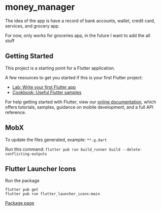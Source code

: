 # money_manager

The idea of the app is have a record of bank accounts, wallet, credit card, services, and grocery app.

For now, only works for groceries app, in the future I want to add the all stuff

## Getting Started

This project is a starting point for a Flutter application.

A few resources to get you started if this is your first Flutter project:

- [Lab: Write your first Flutter app](https://flutter.dev/docs/get-started/codelab)
- [Cookbook: Useful Flutter samples](https://flutter.dev/docs/cookbook)

For help getting started with Flutter, view our
[online documentation](https://flutter.dev/docs), which offers tutorials,
samples, guidance on mobile development, and a full API reference.

## MobX

To update the files generated, example: `**.g.dart`

Run this command: `flutter pub run build_runner build --delete-conflicting-outputs`

## Flutter Launcher Icons

Run the package
```
flutter pub get
flutter pub run flutter_launcher_icons:main
```

[Package page](https://pub.dev/packages/flutter_launcher_icons)